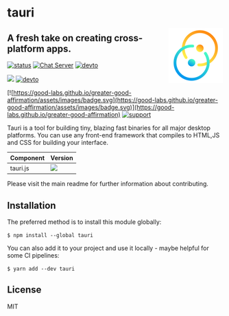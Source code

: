 # tauri
 <img align="right" src="app-icon.png" height="128" width="128">

## A fresh take on creating cross-platform apps.
[![status](https://img.shields.io/badge/Status-Early%20Alpha-yellow.svg)](https://github.com/quasarframework/quasar/tree/tauri)
[![Chat Server](https://img.shields.io/badge/chat-on%20discord-7289da.svg)](https://discord.gg/SpmNs4S)
[![devto](https://img.shields.io/badge/blog-dev.to-black.svg)](https://dev.to/tauri)

![](https://img.shields.io/github/workflow/status/tauri-apps/tauri/test%20library?label=test%20library
)
[![devto](https://img.shields.io/badge/documentation-site-purple.svg)](https://tauri.studio)

[![https://good-labs.github.io/greater-good-affirmation/assets/images/badge.svg](https://good-labs.github.io/greater-good-affirmation/assets/images/badge.svg)](https://good-labs.github.io/greater-good-affirmation)
[![support](https://img.shields.io/badge/sponsor-Opencollective-blue.svg)](https://opencollective.com/tauri)


Tauri is a tool for building tiny, blazing fast binaries for all major desktop platforms. You can use any front-end framework that compiles to HTML,JS and CSS for building your interface.

| Component | Version |
|-----------|---------|
| tauri.js  | ![](https://img.shields.io/npm/v/tauri.svg)


Please visit the main readme for further information about contributing.

## Installation

The preferred method is to install this module globally:
```
$ npm install --global tauri
```

You can also add it to your project and use it locally - maybe helpful for some CI pipelines:
```
$ yarn add --dev tauri
```

## License
MIT